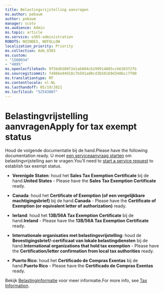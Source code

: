 ```yaml
---
title: Belastingvrijstelling aanvragen
ms.author: pebaum
author: pebaum
manager: scotv
ms.audience: Admin
ms.topic: article
ms.service: o365-administration
ROBOTS: NOINDEX, NOFOLLOW
localization_priority: Priority
ms.collection: Adm_O365
ms.custom:
- "1500034"
- "4895"
ms.openlocfilehash: 9f5bdb508f2e1ab884cb199914885ccb6103f2fb
ms.sourcegitcommit: f4866e94918c7b591ad0cd3b58169d340bcc7f00
ms.translationtype: MT
ms.contentlocale: nl-NL
ms.lasthandoff: 05/19/2021
ms.locfileid: "52543887"
---
```

# <a name="apply-for-tax-exempt-status"></a><span data-ttu-id="636b4-102">Belastingvrijstelling aanvragen</span><span class="sxs-lookup"><span data-stu-id="636b4-102">Apply for tax exempt status</span></span>

<span data-ttu-id="636b4-103">Houd de volgende documentatie bij de hand.</span><span class="sxs-lookup"><span data-stu-id="636b4-103">Please have the following documentation ready.</span></span> <span data-ttu-id="636b4-104">U moet [een serviceaanvraag starten](https://go.microsoft.com/fwlink/p/?linkid=518322) om belastingvrijstelling aan te vragen.</span><span class="sxs-lookup"><span data-stu-id="636b4-104">You'll need to [start a service request](https://go.microsoft.com/fwlink/p/?linkid=518322) to establish tax exempt status.</span></span>

- <span data-ttu-id="636b4-105">**Verenigde Staten**: houd het **Sales Tax Exemption Certificate** bij de hand.</span><span class="sxs-lookup"><span data-stu-id="636b4-105">**United States** - Please have the **Sales Tax Exemption Certificate** ready.</span></span>

- <span data-ttu-id="636b4-106">**Canada**: houd het **Certificate of Exemption (of een vergelijkbare machtigingsbrief)** bij de hand.</span><span class="sxs-lookup"><span data-stu-id="636b4-106">**Canada** - Please have the **Certificate of Exemption (or equivalent letter of authorization)** ready.</span></span>

- <span data-ttu-id="636b4-107">**Ierland**: houd het **13B/56A Tax Exemption Certificate** bij de hand.</span><span class="sxs-lookup"><span data-stu-id="636b4-107">**Ireland** - Please have the **13B/56A Tax Exemption Certificate** ready.</span></span>

- <span data-ttu-id="636b4-108">**Internationale organisaties met belastingsvrijstelling**: houd de **Bevestigingsbrief/-certificaat van lokale belastingdiensten** bij de hand.</span><span class="sxs-lookup"><span data-stu-id="636b4-108">**International organizations that hold tax exemption** - Please have the **Certification/letter confirmation from local tax authorities** ready.</span></span>

- <span data-ttu-id="636b4-109">**Puerto Rico**: houd het **Certificado de Compras Exentas** bij de hand.</span><span class="sxs-lookup"><span data-stu-id="636b4-109">**Puerto Rico** - Please have the **Certificado de Compras Exentas** ready.</span></span>

<span data-ttu-id="636b4-110">Bekijk [Belastinginformatie](/microsoft-365/commerce/billing-and-payments/tax-information) voor meer informatie.</span><span class="sxs-lookup"><span data-stu-id="636b4-110">For more info, see [Tax Information](/microsoft-365/commerce/billing-and-payments/tax-information).</span></span>
